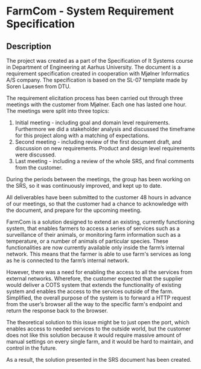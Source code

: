 <h1> FarmCom - System Requirement Specification </h1>

<h2> Description </h2>

The project was created as a part of the Specification of It Systems course in Department of Engineering at Aarhus University.
The document is a requirement specification created in cooperation with Mjølner Informatics A/S company. The specification is based on the SL-07 template made by Soren Lauesen from DTU.

The requirement elicitation process has been carried out through three meetings with the customer from Mjølner. Each one has lasted one hour. The meetings were split into three topics:

1. Initial meeting - including goal and domain level requirements. Furthermore we did a stakeholder analysis and discussed the timeframe for this project along with a matching of expectations.
2. Second meeting - including review of the first document draft, and discussion on new requirements. 
Product and design level requirements were discussed.
3. Last meeting - including a review of the whole SRS, and final comments from the customer.
    
During the periods between the meetings, the group has been working on the SRS, so it was continuously improved, and kept up to date. 

All deliverables have been submitted to the customer 48 hours in advance of our meetings, so that the customer had a chance to acknowledge with the document, and prepare for the upcoming meeting.

FarmCom is a solution designed to extend an existing, currently functioning system, that enables farmers to access a series of services such as a surveillance of their animals, or monitoring farm information such as a temperature, or a number of animals of particular species. These functionalities are now currently available only inside the farm’s internal network. This means that the farmer is able to use farm's services as long as he is connected to the farm’s internal network.

However, there was a need for enabling the access to all the services from external networks. Wherefore, the customer expected that the supplier would deliver a COTS system that extends the functionality of existing system and enables the access to the services outside of the farm. Simplified, the overall purpose of the system is to forward a HTTP request from the user’s browser all the way to the specific farm's endpoint and return the response back to the browser.

The theoretical solution to this issue might be to just open the port, which enables access to needed services to the outside world, but the customer does not like this solution because it would require massive amount of manual settings on every single farm, and it would be hard to maintain, and control in the future.

As a result, the solution presented in the SRS document has been created.
